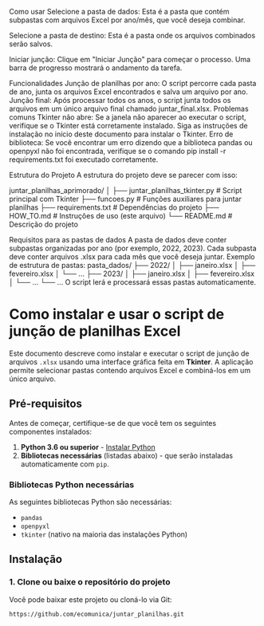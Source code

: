 Como usar
Selecione a pasta de dados: Esta é a pasta que contém subpastas com arquivos Excel por ano/mês, que você deseja combinar.

Selecione a pasta de destino: Esta é a pasta onde os arquivos combinados serão salvos.

Iniciar junção: Clique em "Iniciar Junção" para começar o processo. Uma barra de progresso mostrará o andamento da tarefa.

Funcionalidades
Junção de planilhas por ano: O script percorre cada pasta de ano, junta os arquivos Excel encontrados e salva um arquivo por ano.
Junção final: Após processar todos os anos, o script junta todos os arquivos em um único arquivo final chamado juntar_final.xlsx.
Problemas comuns
Tkinter não abre: Se a janela não aparecer ao executar o script, verifique se o Tkinter está corretamente instalado. Siga as instruções de instalação no início deste documento para instalar o Tkinter.
Erro de biblioteca: Se você encontrar um erro dizendo que a biblioteca pandas ou openpyxl não foi encontrada, verifique se o comando pip install -r requirements.txt foi executado corretamente.



Estrutura do Projeto
A estrutura do projeto deve se parecer com isso:

juntar_planilhas_aprimorado/
│
├── juntar_planilhas_tkinter.py   # Script principal com Tkinter
├── funcoes.py                    # Funções auxiliares para juntar planilhas
├── requirements.txt              # Dependências do projeto
├── HOW_TO.md                     # Instruções de uso (este arquivo)
└── README.md                     # Descrição do projeto

Requisitos para as pastas de dados
A pasta de dados deve conter subpastas organizadas por ano (por exemplo, 2022, 2023).
Cada subpasta deve conter arquivos .xlsx para cada mês que você deseja juntar.
Exemplo de estrutura de pastas:
pasta_dados/
├── 2022/
│   ├── janeiro.xlsx
│   ├── fevereiro.xlsx
│   └── ...
├── 2023/
│   ├── janeiro.xlsx
│   ├── fevereiro.xlsx
│   └── ...
└── ...
O script lerá e processará essas pastas automaticamente.

# Como instalar e usar o script de junção de planilhas Excel

Este documento descreve como instalar e executar o script de junção de arquivos `.xlsx` usando uma interface gráfica feita em **Tkinter**. 
A aplicação permite selecionar pastas contendo arquivos Excel e combiná-los em um único arquivo.

## Pré-requisitos

Antes de começar, certifique-se de que você tem os seguintes componentes instalados:

1. **Python 3.6 ou superior** - [Instalar Python](https://www.python.org/downloads/)
2. **Bibliotecas necessárias** (listadas abaixo) - que serão instaladas automaticamente com `pip`.

### Bibliotecas Python necessárias

As seguintes bibliotecas Python são necessárias:

- `pandas`
- `openpyxl`
- `tkinter` (nativo na maioria das instalações Python)

## Instalação

### 1. Clone ou baixe o repositório do projeto

Você pode baixar este projeto ou cloná-lo via Git:

```bash
https://github.com/ecomunica/juntar_planilhas.git


